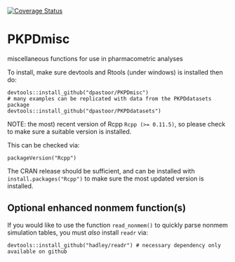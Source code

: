 [![Coverage Status](https://coveralls.io/repos/dpastoor/PKPDmisc/badge.svg)](https://coveralls.io/r/dpastoor/PKPDmisc)


PKPDmisc
========

miscellaneous functions for use in pharmacometric analyses

To install, make sure devtools and Rtools (under windows) is installed then do:

```
devtools::install_github("dpastoor/PKPDmisc")
# many examples can be replicated with data from the PKPDdatasets package
devtools::install_github("dpastoor/PKPDdatasets")
```

NOTE: the most) recent version of Rcpp `Rcpp (>= 0.11.5)`, so please check to make sure a suitable version is installed.

This can be checked via:
```
packageVersion("Rcpp")
```


The CRAN release should be sufficient, and can be installed with `install.packages("Rcpp")` to make sure the most updated version is installed.

## Optional enhanced nonmem function(s)

If you would like to use the function `read_nonmem()` to quickly parse nonmem simulation tables, you must *also* install `readr` via:

```
devtools::install_github("hadley/readr") # necessary dependency only available on github
```